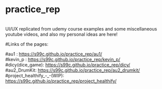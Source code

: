 # practice_rep
<br>UI/UX replicated from udemy course examples and some miscellaneous youtube videos, and also my personal ideas are here!

#Links of the pages:

#au1 : https://s99c.github.io/practice_rep/au1/
<br>
#kevin_p : https://s99c.github.io/practice_rep/kevin_p/
<br>
#dicy(dice_game): https://s99c.github.io/practice_rep/dicy/
<br>
#au2_DrumKit: https://s99c.github.io/practice_rep/au2_drumkit/
<br>
#project_healthify_-_-(WIP): https://s99c.github.io/practice_rep/project_healthify/
